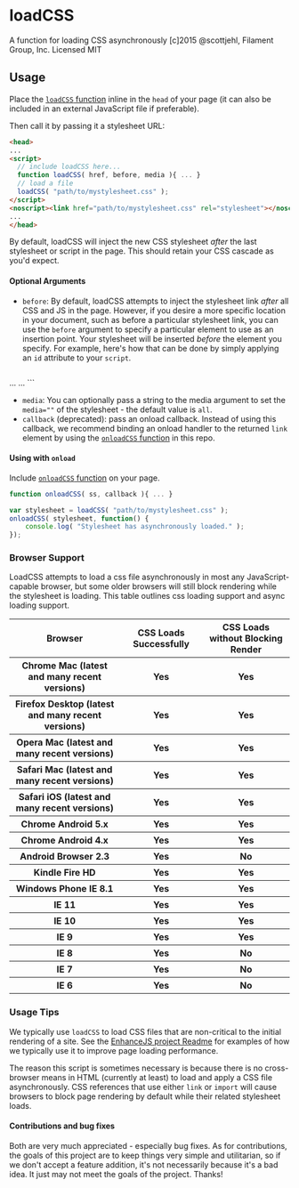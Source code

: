 # loadCSS

A function for loading CSS asynchronously
[c]2015 @scottjehl, Filament Group, Inc.
Licensed MIT

## Usage

Place the [`loadCSS` function](https://github.com/filamentgroup/loadCSS/blob/master/loadCSS.js) inline in the `head` of your page (it can also be included in an external JavaScript file if preferable).

Then call it by passing it a stylesheet URL:

``` html
<head>
...
<script>
  // include loadCSS here...
  function loadCSS( href, before, media ){ ... }
  // load a file
  loadCSS( "path/to/mystylesheet.css" );
</script>
<noscript><link href="path/to/mystylesheet.css" rel="stylesheet"></noscript>
...
</head>
```

By default, loadCSS will inject the new CSS stylesheet *after* the last stylesheet or script in the page. This should retain your CSS cascade as you'd expect.

#### Optional Arguments
- `before`: By default, loadCSS attempts to inject the stylesheet link *after* all CSS and JS in the page. However, if you desire a more specific location in your document, such as before a particular stylesheet link, you can use the `before` argument to specify a particular element to use as an insertion point. Your stylesheet will be inserted *before* the element you specify. For example, here's how that can be done by simply applying an `id` attribute to your `script`.
	``` html
<head>
...
<script id="loadcss">
  // include loadCSS here...
  function loadCSS( href, before, media ){ ... }
  // load a file
  loadCSS( "path/to/mystylesheet.css", document.getElementById("loadcss") );
</script>
<noscript><link href="path/to/mystylesheet.css" rel="stylesheet"></noscript>
...
</head>
```

- `media`: You can optionally pass a string to the media argument to set the `media=""` of the stylesheet - the default value is `all`.
- `callback` (deprecated): pass an onload callback. Instead of using this callback, we recommend binding an onload handler to the returned `link` element by using the [`onloadCSS` function](https://github.com/filamentgroup/loadCSS/blob/master/onloadCSS.js) in this repo.

#### Using with `onload`

Include [`onloadCSS` function](https://github.com/filamentgroup/loadCSS/blob/master/onloadCSS.js) on your page.

``` javascript
function onloadCSS( ss, callback ){ ... }

var stylesheet = loadCSS( "path/to/mystylesheet.css" );
onloadCSS( stylesheet, function() {
	console.log( "Stylesheet has asynchronously loaded." );
});
```

### Browser Support

LoadCSS attempts to load a css file asynchronously in most any JavaScript-capable browser, but some older browsers will still block rendering while the stylesheet is loading. This table outlines css loading support and async loading support.

<table>
    <tr>
        <th>Browser</th>
        <th>CSS Loads Successfully</th>
        <th>CSS Loads without Blocking Render</th>
    </tr>
    <tr>
        <th>Chrome Mac (latest and many recent versions)</th>
        <th>Yes</th>
        <th>Yes</th>
    </tr>
    <tr>
        <th>Firefox Desktop (latest and many recent versions)</th>
        <th>Yes</th>
        <th>Yes</th>
    </tr>
     <tr>
        <th>Opera Mac (latest and many recent versions)</th>
        <th>Yes</th>
        <th>Yes</th>
    </tr>
    <tr>
        <th>Safari Mac (latest and many recent versions)</th>
        <th>Yes</th>
        <th>Yes</th>
    </tr>
    <tr>
        <th>Safari iOS (latest and many recent versions)</th>
        <th>Yes</th>
        <th>Yes</th>
    </tr>
    <tr>
        <th>Chrome Android 5.x</th>
        <th>Yes</th>
        <th>Yes</th>
    </tr>
    <tr>
        <th>Chrome Android 4.x</th>
        <th>Yes</th>
        <th>Yes</th>
    </tr>
     <tr>
        <th>Android Browser 2.3</th>
        <th>Yes</th>
        <th>No</th>
    </tr>
    <tr>
        <th>Kindle Fire HD</th>
        <th>Yes</th>
        <th>Yes</th>
    </tr>
     <tr>
        <th>Windows Phone IE 8.1</th>
        <th>Yes</th>
        <th>Yes</th>
    </tr>
     <tr>
        <th>IE 11</th>
        <th>Yes</th>
        <th>Yes</th>
    </tr>
     <tr>
        <th>IE 10</th>
        <th>Yes</th>
        <th>Yes</th>
    </tr>
    <tr>
        <th>IE 9</th>
        <th>Yes</th>
        <th>Yes</th>
    </tr>
     <tr>
        <th>IE 8</th>
        <th>Yes</th>
        <th>No</th>
    </tr>
     <tr>
        <th>IE 7</th>
        <th>Yes</th>
        <th>No</th>
    </tr>
     <tr>
        <th>IE 6</th>
        <th>Yes</th>
        <th>No</th>
    </tr>
    
</table>



### Usage Tips

We typically use `loadCSS` to load CSS files that are non-critical to the initial rendering of a site. See the [EnhanceJS project Readme](https://github.com/filamentgroup/enhance#enhancejs) for examples of how we typically use it to improve page loading performance.

The reason this script is sometimes necessary is because there is no cross-browser means in HTML (currently at least) to load and apply a CSS file asynchronously. CSS references that use either `link` or `import` will cause browsers to block page rendering by default while their related stylesheet loads.

#### Contributions and bug fixes

Both are very much appreciated - especially bug fixes. As for contributions, the goals of this project are to keep things very simple and utilitarian, so if we don't accept a feature addition, it's not necessarily because it's a bad idea. It just may not meet the goals of the project. Thanks!


